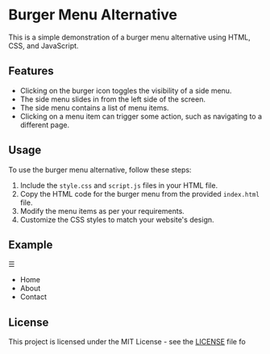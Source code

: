 # Burger Menu Alternative

This is a simple demonstration of a burger menu alternative using HTML, CSS, and JavaScript.

## Features

- Clicking on the burger icon toggles the visibility of a side menu.
- The side menu slides in from the left side of the screen.
- The side menu contains a list of menu items.
- Clicking on a menu item can trigger some action, such as navigating to a different page.

## Usage

To use the burger menu alternative, follow these steps:

1. Include the `style.css` and `script.js` files in your HTML file.
2. Copy the HTML code for the burger menu from the provided `index.html` file.
3. Modify the menu items as per your requirements.
4. Customize the CSS styles to match your website's design.

## Example

<div class="burger-menu">
   <div class="burger-icon" onclick="toggleMenu()">☰</div>
   <div class="side-menu" id="sidebar">
      <ul>
         <li>Home</li>
         <li>About</li>
         <li>Contact</li>
      </ul>
   </div>
</div>

<script>
   function toggleMenu() {
      var sidebar = document.getElementById("sidebar");
      sidebar.classList.toggle("close");
   }
</script>


## License

This project is licensed under the MIT License - see the [LICENSE](LICENSE) file fo
